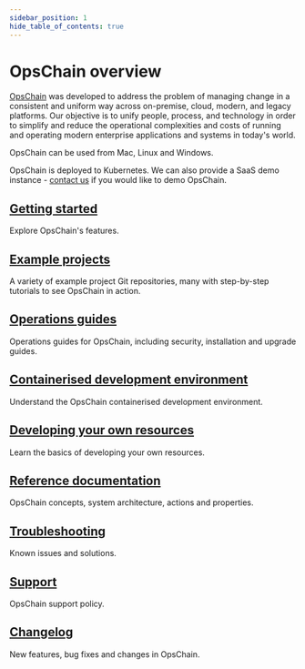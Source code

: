 ```yaml
---
sidebar_position: 1
hide_table_of_contents: true
---
```


# OpsChain overview

[OpsChain](https://opschain.io) was developed to address the problem of managing change in a consistent and uniform way across on-premise, cloud, modern, and legacy platforms. Our objective is to unify people, process, and technology in order to simplify and reduce the operational complexities and costs of running and operating modern enterprise applications and systems in today's world.

OpsChain can be used from Mac, Linux and Windows.

OpsChain is deployed to Kubernetes. We can also provide a SaaS demo instance - [contact us](https://opschain.io/contact-us) if you would like to demo OpsChain.

## [Getting started](/getting-started/README.md)

Explore OpsChain's features.

## [Example projects](./examples)

A variety of example project Git repositories, many with step-by-step tutorials to see OpsChain in action.

## [Operations guides](./operations)

Operations guides for OpsChain, including security, installation and upgrade guides.

## [Containerised development environment](/development-environment.md)

Understand the OpsChain containerised development environment.

## [Developing your own resources](/getting-started/developer.md#developing-resources)

Learn the basics of developing your own resources.

## [Reference documentation](./reference)

OpsChain concepts, system architecture, actions and properties.

## [Troubleshooting](/troubleshooting.md)

Known issues and solutions.

## [Support](/support.md)

OpsChain support policy.

## [Changelog](/changelog.md)

New features, bug fixes and changes in OpsChain.
